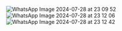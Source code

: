 
![WhatsApp Image 2024-07-28 at 23 09 52](https://github.com/user-attachments/assets/817b5203-5d92-43e9-af81-d3a1121d3c92)
![WhatsApp Image 2024-07-28 at 23 12 06](https://github.com/user-attachments/assets/2b2332e5-a5e9-4724-bf4f-16803c582e4c)
![WhatsApp Image 2024-07-28 at 23 12 42](https://github.com/user-attachments/assets/2e2bd6f9-2a79-488b-b346-3632ec54c959)
